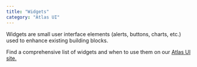 ```yaml
---
title: "Widgets"
category: "Atlas UI"
---
```


Widgets are small user interface elements (alerts, buttons, charts, etc.) used to enhance existing building blocks.

Find a comprehensive list of widgets and when to use them on our [Atlas UI site.](https://atlas.mendix.com/index3.html#/widgets)
